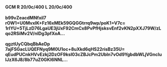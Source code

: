 #### GCM R 20/0c/400 L 20/0c/400
**b99vZeacdMNfxil7**<br/>**rOW1+U0MvxlK+Fz16xMEk59GQGGtrrq9wp/poK1+V7c=**<br/>**1rIYU+5TjLzD76LgaUE3jUxF92CmCx8PvPfHjsksvEnf2vKN2pXXJ79W/zLqo2RSiMv2V/nlDg3pfXoA...**<br/><br/>
**qgztUyCQbqBbAeDp**<br/>**7ajFSGacLUQEFNyq9M0U1oc+8uXkd6qHS22risBz35U=**<br/>**qEudPUCnkHVvEzkj2DzOF9ksI03cZBJcPm2Ubln7vOd9YgbdbWLjVGncIulJzX6J8/8b77uZ0GKI6NNL...**